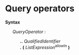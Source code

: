 # Query operators

**Syntax**

<ul>
    <i>QueryOperator</i> :
    <ul>
        <b>..</b> <i>QualifiedIdentifier</i><br>
        <b>.</b> <b>(</b> <i>ListExpression</i><sup>allowIn</sup> <b>)</b>
    </ul>
</ul>